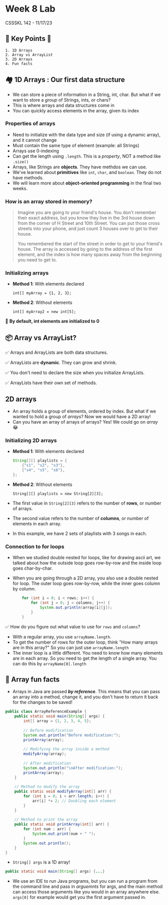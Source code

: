 # Week 8 Lab

CSSSKL 142 - 11/17/23

## 🔑 Key Points 🔑

    1. 1D Arrays
    2. Array vs ArrayList
    3. 2D Arrays
    4. Fun facts

## 🏘️ 1D Arrays : Our first data structure

* We can store a piece of information in a String, int, char. But what if we want to store a *group* of Strings, ints, or chars?
* This is where arrays and data structures come in
* You can quickly access elements in the array, given its index

### Properties of arrays

* Need to initialize with the data type and size (if using a dynamic array), and it cannot change
* Must contain the same type of element (example: all Strings)
* Arrays use 0-indexing
* Can get the length using `.length`. This is a *property*, NOT a method like `.size()`
* Arrays, like Strings are **objects**. They have methdos we can use.
* We've learned about **primitives** like `int`, `char`, and `boolean`. They do not have methods.
* We will learn more about **object-oriented programming** in the final two weeks.

### How is an array stored in memory? 

> Imagine you are going to your friend's house. You don't remember their exact address, but you know they live in the 3rd house down from the corner of H Street and 10th Street. You can put those cross streets into your phone, and just count 3 houses over to get to their house.
>
> You remembered the start of the street in order to get to your friend's house. The array is accessed by going to the address of the first element, and the index is how many spaces away from the beginning you need to get to.

### Initializing arrays

* **Method 1**: With elements declared

    ```int[] myArray = {1, 2, 3};```

* **Method 2**: Without elements

    ```int[] myArray2 = new int[5];```

📝 **By default, int elements are initialized to 0**    

## 📦 Array vs ArrayList?

✅ Arrays and ArrayLists are both data structures.

✅ ArrayLists are **dynamic**. They can grow and shrink.

✅ You don't need to declare the size when you initialize ArrayLists.

✅ ArrayLists have their own set of methods.

## 2D arrays

* An array holds a group of elements, ordered by index. But what if we wanted to hold a group of *arrays*? Now we would have a 2D array!
* Can you have an array of arrays of arrays? Yes! We could go on *array* 😂

### Initializing 2D arrays

* **Method 1**: With elements declared

    ```java
    String[][] playlists = {
        {"s1", "s2", "s3"},
        {"s4", "s5", "s6"},
    };
    ```

* **Method 2**: Without elements

    ```
    String[][] playlists = new String[2][3];
    ```
* The first value in `String[2][3]` refers to the number of **rows**, or number of arrays.
* The second value refers to the number of **columns**, or number of elements in each array.
* In this example, we have 2 sets of playlists with 3 songs in each.


### Connection to for loops

* When we studied double nested for loops, like for drawing ascii art, we talked about how the outside loop goes row-by-row and the inside loop goes char-by-char.
* When you are going through a 2D array, you also use a double nested for loop. The outer loop goes row-by-row, while the inner goes column by column.

    ```java
        for (int i = 0; i < rows; i++) {
            for (int j = 0; j < columns; j++) {
                System.out.println(array[i][j]);
            }
        }
    ```
✅ How do you figure out what value to use for `rows` and `columns`?
* With a regular array, you use `arrayName.length`.
* To get the number of rows for the outer loop, think "How many arrays are in this array?" So you can just use `arrayName.length`  
* The inner loop is a little different. You need to know how many elements are in each array. So you need to get the length of a single array. You can do this by `arrayName[0].length`

## 🚀 Array fun facts
* Arrays in Java are passed ***by reference***. This means that you can pass an array into a method, change it, and you don't have to return it back for the changes to be saved!

```java
public class ArrayReferenceExample {
    public static void main(String[] args) {
        int[] array = {1, 2, 3, 4, 5};
        
        // Before modification
        System.out.println("Before modification:");
        printArray(array);
        
        // Modifying the array inside a method
        modifyArray(array);
        
        // After modification
        System.out.println("\nAfter modification:");
        printArray(array);
    }
    
    // Method to modify the array
    public static void modifyArray(int[] arr) {
        for (int i = 0; i < arr.length; i++) {
            arr[i] *= 2; // Doubling each element
        }
    }
    
    // Method to print the array
    public static void printArray(int[] arr) {
        for (int num : arr) {
            System.out.print(num + " ");
        }
        System.out.println();
    }
}
```
* `String[] args` is a 1D array!

```java
public static void main(String[] args) {...}
```
* We use an IDE to run Java programs, but you can run a program from the command line and pass in *arguemnts* for args, and the main method can access those arguments like you would in an array anywhere else. `args[0]` for example would get you the first argument passed in.
